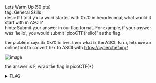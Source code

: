 Lets Warm Up [50 pts] \
tag: General Skills \
desc: If I told you a word started with 0x70 in hexadecimal, what would it start with in ASCII?  \
hints: Submit your answer in our flag format. For example, if your answer was 'hello', you would submit 'picoCTF{hello}' as the flag.

the problem says its 0x70 in hex, then what is the ASCII form, lets use an online tool to convert hex to ASCII with https://cyberchef.org/

![image](https://github.com/Kae-Desu/ctfs/assets/87841341/78b0191a-5c9b-469b-905f-9b51bee60f41)

the answer is P, wrap the flag in picoCTF{*}

<details>
  <summary>FLAG</summary>
  picoCTF{P}
</details>
